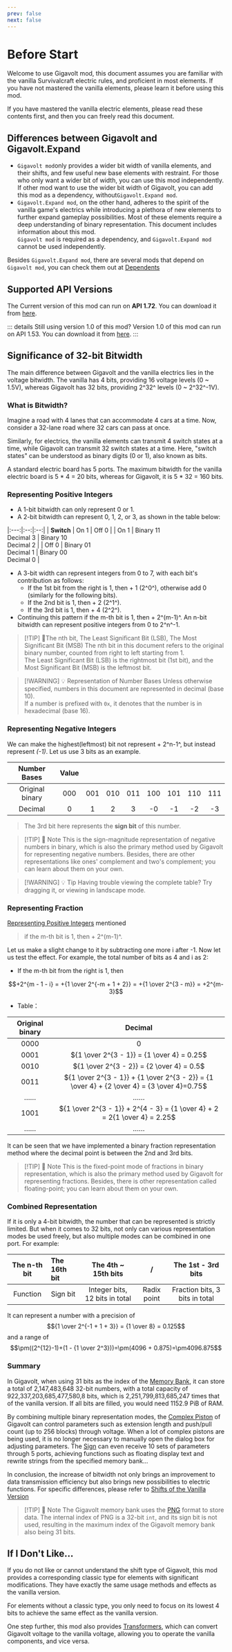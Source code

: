 ```yaml
---
prev: false
next: false
---
```


# Before Start

Welcome to use Gigavolt mod, this document assumes you are familiar with the vanilla Survivalcraft electric rules, and proficient in most elements. If you have not mastered the vanilla elements, please learn it before using this mod.

If you have mastered the vanilla electric elements, please read these contents first, and then you can freely read this document.

## Differences between Gigavolt and Gigavolt.Expand

* `Gigavolt mod`only provides a wider bit width of vanilla elements, and their shifts, and few useful new base elements with restraint. For those who only want a wider bit of width, you can use this mod independently.
  If other mod want to use the wider bit width of Gigavolt, you can add this mod as a dependency, without`Gigavolt.Expand mod`.
* `Gigavolt.Expand mod`, on the other hand, adheres to the spirit of the vanilla game's electrics while introducing a plethora of new elements to further expand gameplay possibilities. Most of these elements require a deep understanding of binary representation. This document includes information about this mod.  
  `Gigavolt mod` is required as a dependency, and `Gigavolt.Expand mod` cannot be used independently.

Besides `Gigavolt.Expand mod`, there are several mods that depend on `Gigavolt mod`, you can check them out at [Dependents](about#Dependents)

## Supported API Versions

The Current version of this mod can run on **API 1.72**. You can download it from [here](https://gitee.com/THPRC/survivalcraft-api/releases/tag/api1.72).

::: details Still using version 1.0 of this mod?
Version 1.0 of this mod can run on API 1.53. You can download it from [here](https://gitee.com/THPRC/survivalcraft-api/releases/tag/api1.53P).
:::

## Significance of 32-bit Bitwidth

The main difference between Gigavolt and the vanilla electrics lies in the voltage bitwidth. The vanilla has 4 bits, providing 16 voltage levels (0 \~ 1.5V), whereas Gigavolt has 32 bits, providing 2^32^ levels (0 \~ 2^32^-1V).

### What is Bitwidth?

Imagine a road with 4 lanes that can accommodate 4 cars at a time. Now, consider a 32-lane road where 32 cars can pass at once.

Similarly, for electrics, the vanilla elements can transmit 4 switch states at a time, while Gigavolt can transmit 32 switch states at a time. Here, "switch states" can be understood as binary digits (0 or 1), also known as bits.

A standard electric board has 5 ports. The maximum bitwidth for the vanilla electric board is 5 * 4 = 20 bits, whereas for Gigavolt, it is 5 * 32 = 160 bits.

### Representing Positive Integers

* A 1-bit bitwidth can only represent 0 or 1.
* A 2-bit bitwidth can represent 0, 1, 2, or 3, as shown in the table below:

|:---:|:--:|:--:|
| **Switch** | On <span class="mono">1</span> | Off <span class="mono">0</span> |
| On <span class="mono">1</span> | Binary <span class="mono">11</span><br/>Decimal <span class="mono">3</span> | Binary <span class="mono">10</span><br/>Decimal <span class="mono">2</span> |
| Off <span class="mono">0</span> | Binary <span class="mono">01</span><br/>Decimal <span class="mono">1</span> | Binary <span class="mono">00</span><br/>Decimal <span class="mono">0</span> |

* A 3-bit width can represent integers from 0 to 7, with each bit's contribution as follows:
    * If the 1st bit from the right is 1, then + 1 (2^0^), otherwise add 0 (similarly for the following bits).
    * If the 2nd bit is 1, then + 2 (2^1^).
    * If the 3rd bit is 1, then + 4 (2^2^).
* Continuing this pattern if the m-th bit is 1, then + 2^(m-1)^.
  An n-bit bitwidth can represent positive integers from 0 to 2^n^-1.

> [!TIP] 📝The nth bit, The Least Significant Bit (LSB), The Most Significant Bit (MSB)
> The nth bit in this document refers to the original binary number, counted from right to left starting from 1.  
> The Least Significant Bit (LSB) is the rightmost bit (1st bit), and the Most Significant Bit (MSB) is the leftmost bit.

> [!WARNING] 💡 Representation of Number Bases
> Unless otherwise specified, numbers in this document are represented in decimal (base 10).  
> If a number is prefixed with `0x`, it denotes that the number is in hexadecimal (base 16).

### Representing Negative Integers

We can make the highest(leftmost) bit not represent + 2^n-1^, but instead represent *(-1)*. Let us use 3 bits as an example.
<div :class="$style.negative_table">

|  Number Bases   | Value ||||||||
|:---------------:|:-----:|:---:|:---:|:---:|:---:|:---:|:---:|:---:|
| Original binary |  000  | 001 | 010 | 011 | 100 | 101 | 110 | 111 | 
|     Decimal     |   0   |  1  |  2  |  3  | -0  | -1  | -2  | -3  |

</div>

> The 3rd bit here represents the **sign bit** of this number.

> [!TIP] 📝 Note
> This is the sign-magnitude representation of negative numbers in binary, which is also the primary method used by Gigavolt for representing negative numbers. Besides, there are other representations like ones' complement and two's complement; you can learn about them on your own.

> [!WARNING] 💡 Tip
> Having trouble viewing the complete table? Try dragging it, or viewing in landscape mode.

### Representing Fraction

[Representing Positive Integers](#representing-positive-integers) mentioned
> if the m-th bit is 1, then + 2^(m-1)^.

Let us make a slight change to it by subtracting one more i after -1. Now let us test the effect. For example, the total number of bits as 4 and i as 2:

* If the m-th bit from the right is 1, then

$$+2^{m - 1 - i} = +{1 \over 2^{-m + 1 + 2}} = +{1 \over 2^{3 - m}} = +2^{m-3}$$

* Table：

| Original binary |                                          Decimal                                           |
|:---------------:|:------------------------------------------------------------------------------------------:|
|      0000       |                                             0                                              |
|      0001       |                         ${1 \over 2^{3 - 1}} = {1 \over 4} = 0.25$                         |
|      0010       |                         ${1 \over 2^{3 - 2}} = {2 \over 4} = 0.5$                          |
|      0011       | ${1 \over 2^{3 - 1}} + {1 \over 2^{3 - 2}} = {1 \over 4} + {2 \over 4} = {3 \over 4}=0.75$ |
|       ……        |                                             ……                                             |
|      1001       |         ${1 \over 2^{3 - 1}} + 2^{4 - 3} = {1 \over 4} + 2 = 2{1 \over 4} = 2.25$          |
|       ……        |                                             ……                                             |

It can be seen that we have implemented a binary fraction representation method where the decimal point is between the 2nd and 3rd bits.

> [!TIP] 📝 Note
> This is the fixed-point mode of fractions in binary representation, which is also the primary method used by Gigavolt for representing fractions. Besides, there is other representation called floating-point; you can learn about them on your own.

### Combined Representation

If it is only a 4-bit bitwidth, the number that can be represented is strictly limited. But when it comes to 32 bits, not only can various representation modes be used freely, but also multiple modes can be combined in one port. For example:

| The n-th bit | The 16th bit |      The 4th \~ 15th bits       |       /       |      The 1st - 3rd bits       |
|:------------:|:-------------|:------------------------------:|:-------------:|:-----------------------------:|
|   Function   | Sign bit     | Integer bits, 12 bits in total | Radix point | Fraction bits, 3 bits in total |

It can represent a number with a precision of
$${1 \over 2^{-1 + 1 + 3}} = {1 \over 8} = 0.125$$
and a range of
$$\pm((2^{12}-1)+(1 - {1 \over 2^3}))=\pm(4096 + 0.875)=\pm4096.875$$

### Summary

In Gigavolt, when using 31 bits as the index of the [Memory Bank](base/shift/memory_bank), it can store a total of 2,147,483,648 32-bit numbers, with a total capacity of 922,337,203,685,477,580,8 bits, which is 2,251,799,813,685,247 times that of the vanilla version. If all bits are filled, you would need 1152.9 PiB of RAM.

By combining multiple binary representation modes, the [Complex Piston](base/shift/complex_piston) of Gigavolt can control parameters such as extension length and push/pull count (up to 256 blocks) through voltage. When a lot of complex pistons are being used, it is no longer necessary to manually open the dialog box for adjusting parameters. The [Sign](base/shift/sign) can even receive 10 sets of parameters through 5 ports, achieving functions such as floating display text and rewrite strings from the specified memory bank...

In conclusion, the increase of bitwidth not only brings an improvement to data transmission efficiency but also brings new possibilities to electric functions. For specific differences, please refer to [Shifts of the Vanilla Version](base/shift/simple)
> [!TIP] 📝 Note
> The Gigavolt memory bank uses the [PNG](https://www.w3.org/TR/png/) format to store data. The internal index of PNG is a 32-bit `int`, and its sign bit is not used, resulting in the maximum index of the Gigavolt memory bank also being 31 bits.

## If I Don't Like...

If you do not like or cannot understand the shift type of Gigavolt, this mod provides a corresponding classic type for elements with significant modifications. They have exactly the same usage methods and effects as the vanilla version.

For elements without a classic type, you only need to focus on its lowest 4 bits to achieve the same effect as the vanilla version.

One step further, this mod also provides [Transformers](base/new/elements#transformers), which can convert Gigavolt voltage to the vanilla voltage, allowing you to operate the vanilla components, and vice versa.

<!--@include: ./parts/feedback.md-->

<style module>
.negative_table tr > td:not(:first-child){
    font-family: var(--vp-font-family-mono);
}
</style>